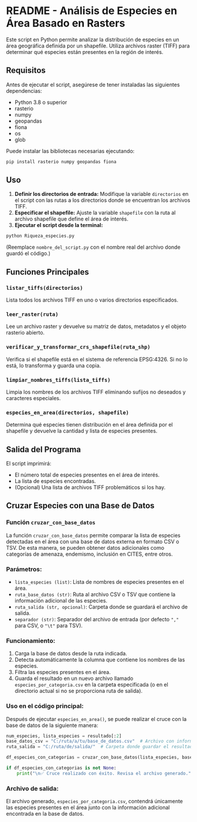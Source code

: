 # README - Análisis de Especies en Área Basado en Rasters

Este script en Python permite analizar la distribución de especies en un área geográfica definida por un shapefile. Utiliza archivos raster (TIFF) para determinar qué especies están presentes en la región de interés.

## Requisitos

Antes de ejecutar el script, asegúrese de tener instaladas las siguientes dependencias:

- Python 3.8 o superior
- rasterio
- numpy
- geopandas
- fiona
- os
- glob

Puede instalar las bibliotecas necesarias ejecutando:

```bash
pip install rasterio numpy geopandas fiona
```

## Uso

1. **Definir los directorios de entrada:** Modifique la variable `directorios` en el script con las rutas a los directorios donde se encuentran los archivos TIFF.
2. **Especificar el shapefile:** Ajuste la variable `shapefile` con la ruta al archivo shapefile que define el área de interés.
3. **Ejecutar el script desde la terminal:**

```bash
python Riqueza_especies.py
```

(Reemplace `nombre_del_script.py` con el nombre real del archivo donde guardó el código.)

## Funciones Principales

### `listar_tiffs(directorios)`
Lista todos los archivos TIFF en uno o varios directorios especificados.

### `leer_raster(ruta)`
Lee un archivo raster y devuelve su matriz de datos, metadatos y el objeto rasterio abierto.

### `verificar_y_transformar_crs_shapefile(ruta_shp)`
Verifica si el shapefile está en el sistema de referencia EPSG:4326. Si no lo está, lo transforma y guarda una copia.

### `limpiar_nombres_tiffs(lista_tiffs)`
Limpia los nombres de los archivos TIFF eliminando sufijos no deseados y caracteres especiales.

### `especies_en_area(directorios, shapefile)`
Determina qué especies tienen distribución en el área definida por el shapefile y devuelve la cantidad y lista de especies presentes.

## Salida del Programa

El script imprimirá:

- El número total de especies presentes en el área de interés.
- La lista de especies encontradas.
- (Opcional) Una lista de archivos TIFF problemáticos si los hay.

## Cruzar Especies con una Base de Datos

### Función `cruzar_con_base_datos`
La función `cruzar_con_base_datos` permite comparar la lista de especies detectadas en el área con una base de datos externa en formato CSV o TSV. De esta manera, se pueden obtener datos adicionales como categorías de amenaza, endemismo, inclusión en CITES, entre otros.

### Parámetros:
- `lista_especies (list)`: Lista de nombres de especies presentes en el área.
- `ruta_base_datos (str)`: Ruta al archivo CSV o TSV que contiene la información adicional de las especies.
- `ruta_salida (str, opcional)`: Carpeta donde se guardará el archivo de salida.
- `separador (str)`: Separador del archivo de entrada (por defecto `","` para CSV, o `"\t"` para TSV).

### Funcionamiento:
1. Carga la base de datos desde la ruta indicada.
2. Detecta automáticamente la columna que contiene los nombres de las especies.
3. Filtra las especies presentes en el área.
4. Guarda el resultado en un nuevo archivo llamado `especies_por_categoria.csv` en la carpeta especificada (o en el directorio actual si no se proporciona ruta de salida).

### Uso en el código principal:
Después de ejecutar `especies_en_area()`, se puede realizar el cruce con la base de datos de la siguiente manera:

```python
num_especies, lista_especies = resultado[:2]
base_datos_csv = "C:/ruta/a/tu/base_de_datos.csv"  # Archivo con información adicional
ruta_salida = "C:/ruta/de/salida/"  # Carpeta donde guardar el resultado

df_especies_con_categorias = cruzar_con_base_datos(lista_especies, base_datos_csv, ruta_salida)

if df_especies_con_categorias is not None:
    print("\n✅ Cruce realizado con éxito. Revisa el archivo generado.")
```

### Archivo de salida:
El archivo generado, `especies_por_categoria.csv`, contendrá únicamente las especies presentes en el área junto con la información adicional encontrada en la base de datos.



